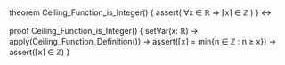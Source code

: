 theorem Ceiling_Function_is_Integer() {
  assert(
    ∀x ∈ ℝ ⇒ ⌈x⌉ ∈ ℤ
  )
} ↔

proof Ceiling_Function_is_Integer() {
  setVar(x: ℝ) →
  apply(Ceiling_Function_Definition()) →
  assert(⌈x⌉ = min{n ∈ ℤ : n ≥ x}) →
  assert(⌈x⌉ ∈ ℤ)
}